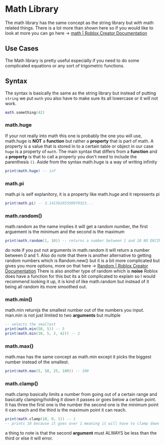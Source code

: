 # Math Library
The math library  has the same concept as the string library but with math related things. There is a lot more than shown here so if you would like to look at more you can go here -> [math | Roblox Creator Documentation](https://create.roblox.com/docs/reference/engine/libraries/math)

## Use Cases
The Math library is pretty useful especially if you need to do some complicated equations or any sort of trigometric functions.

## Syntax
The syntax is basically the same as the string library but instead of putting `string` we put `math` you also have to make sure its all lowercase or it will not work.
```lua
math.something(42)
```

### math.huge
If your not really into math this one is probably the one you will use, math.huge is **NOT** a **function** but rather a **property** that is part of math. A property is a value that is stored in to a certain table or object in our case `huge` is a property of `math`. The main syntax that differs from a **function** and a **property** is that to call a property you don't need to include the parenthesis `()`. Aside from the syntax math.huge is a way of writing infinity
```lua
print(math.huge) -- inf
```

### math.pi
math.pi is self explanitory, it is a property like math.huge and it represents pi
```lua
print(math.pi) -- 3.14159265358979323...
```

### math.random()
math.random as the name implies it will get a random number, the first arguement is the minimum and the second is the maximum
```lua
print(math.random(1, 10)) -- returns a number between 1 and 10 NO DECIMALS
```
do note if you put not arguments in math.random it will return a number between 0 and 1. Also do note that there is another alternative to getting random numbers which is Random.new() but it is a bit more complicated but gives you more options, more on that here -> [Random | Roblox Creator Documentation](https://create.roblox.com/docs/reference/engine/datatypes/Random) There is also another type of random which is **noise** Roblox does have a function for this but its a bit complicated to explain so I would recommend looking it up, it is kind of like math.random but instead of it being all random its more smoothed out.

### math.min()
math.min returnjs the smallest number out of the numbers you input. man.min is not just limited to two **arguments** but multiple
```lua
-- selects the smallest
print(math.min(50, 5)) -- 5
print(math.min(10, 5, 2, 42)) -- 2
```

### math.max()
math.max has the same concept as math.min except it picks the biggest number instead of the smallest.
```lua
print(math.max(5, 50, 25, 100)) -- 100
```

### math.clamp()
math.clamp basically limits a number from going out of a certain range and basically clamping/holding it down it passes or goes below a certain point. It has three the first one is the number the second one is the minimum point it can reach and the third is the maximum point it can reach.
```lua
print(math.clamp(10, 0, 1)) -- 1
-- prints 10 because it goes over 1 meaning it will have to clamp down to 1
```
a thing to note is that the second **argument** must ALWAYS be less than the third or else it will error.